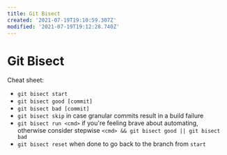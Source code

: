 ```yaml
---
title: Git Bisect
created: '2021-07-19T19:10:59.307Z'
modified: '2021-07-19T19:12:28.740Z'
---
```


# Git Bisect

Cheat sheet:

- `git bisect start`
- `git bisect good [commit]`
- `git bisect bad [commit]`
- `git bisect skip` in case granular commits result in a build failure
- `git bisect run <cmd>` if you're feeling brave about automating, otherwise consider stepwise `<cmd> && git bisect good || git bisect bad`
- `git bisect reset` when done to go back to the branch from `start`
